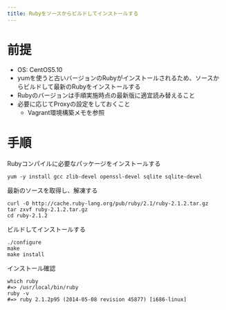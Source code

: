 ```yaml
---
title: Rubyをソースからビルドしてインストールする
---
```


前提
====

- OS: CentOS5.10
- yumを使うと古いバージョンのRubyがインストールされるため、ソースからビルドして最新のRubyをインストールする
- Rubyのバージョンは手順実施時点の最新版に適宜読み替えること
- 必要に応じてProxyの設定をしておくこと
    - Vagrant環境構築メモを参照


手順
====

Rubyコンパイルに必要なパッケージをインストールする

``` shell
yum -y install gcc zlib-devel openssl-devel sqlite sqlite-devel
```

最新のソースを取得し、解凍する

``` shell
curl -O http://cache.ruby-lang.org/pub/ruby/2.1/ruby-2.1.2.tar.gz
tar zxvf ruby-2.1.2.tar.gz
cd ruby-2.1.2
```

ビルドしてインストールする

``` shell
./configure
make
make install
```

インストール確認

``` shell
which ruby
#=> /usr/local/bin/ruby
ruby -v
#=> ruby 2.1.2p95 (2014-05-08 revision 45877) [i686-linux]
```
